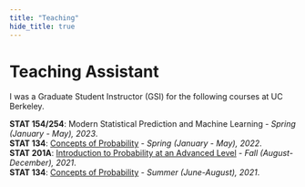 ```yaml
---
title: "Teaching"
hide_title: true
---
```


# Teaching Assistant
I was a Graduate Student Instructor (GSI) for the following courses at UC Berkeley.

**STAT 154/254**: Modern Statistical Prediction and Machine Learning - *Spring (January - May), 2023*.
<br>
**STAT 134**: [Concepts of Probability](https://classes.berkeley.edu/content/2022-spring-stat-134-001-lec-001) - *Spring (January - May), 2022*.
<br>
**STAT 201A**: [Introduction to Probability at an Advanced Level](https://classes.berkeley.edu/content/2021-fall-stat-201a-001-lec-001) - *Fall (August-December), 2021*.
<br>
**STAT 134**: [Concepts of Probability](https://classes.berkeley.edu/content/2021-summer-stat-134-001-lec-001) - *Summer (June-August), 2021*.




<!-- Add a style tag with CSS to control the layout -->
<style>
  .content-container {
    display: flex;
    align-items: flex-start;
  }
  .text-container {
    flex-grow: 1;
  }

  .side-image {
    margin-top: 5px;
    margin-left: 30px; /* Adjust the space between the image and the text */
    max-width: 40%; /* Adjust the width of the image */
    border-radius: 2%; /* Make the image circular */
    overflow: hidden; /* Hide anything outside of the circle */
  }

  /* Responsive design for smaller screens */
  @media (max-width: 768px) {
    .side-image {
      max-width: 100%;
      margin-left: 0;
      margin-bottom: 20px;
    }

    .content-container {
      flex-direction: column;
    }
  }
</style>
